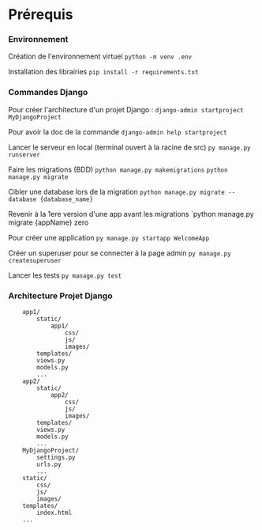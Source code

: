 # Prérequis

### Environnement

Création de l'environnement virtuel
`python -m venv .env`

Installation des librairies
`pip install -r requirements.txt`


### Commandes Django

Pour créer l'architecture d'un projet Django :
`django-admin startproject MyDjangoProject`

Pour avoir la doc de la commande 
`django-admin help startproject`

Lancer le serveur en local (terminal ouvert à la racine de src)
`py manage.py runserver`

Faire les migrations (BDD)
`python manage.py makemigrations`
`python manage.py migrate`

Cibler une database lors de la migration
`python manage.py migrate --database {database_name}`

Revenir à la 1ere version d'une app avant les migrations
`python manage.py migrate {appName} zero

Pour créer une application
`py manage.py startapp WelcomeApp`

Créer un superuser pour se connecter à la page admin
`py manage.py createsuperuser`

Lancer les tests
`py manage.py test`

### Architecture Projet Django 

```MyDjangoProject/
    app1/
        static/
            app1/
                css/
                js/
                images/
        templates/
        views.py
        models.py
        ...
    app2/
        static/
            app2/
                css/
                js/
                images/
        templates/
        views.py
        models.py
        ...
    MyDjangoProject/
        settings.py
        urls.py
        ...
    static/
        css/
        js/
        images/
    templates/
        index.html
    ...
```